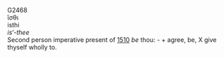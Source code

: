 <body>
  <p>G2468<br>  ἴσθι  <br> isthi  <br><i>is‘-thee </i><br>Second person imperative present of <a href="g1510.htm">1510</a>  <i>be</i> thou: - + agree, be, X give thyself wholly to.<br></p>
 </body>